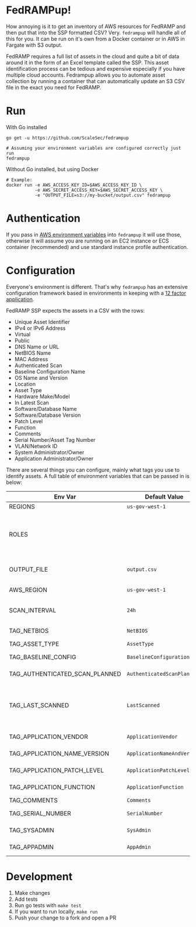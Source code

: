 # FedRAMPup!

How annoying is it to get an inventory of AWS resources for FedRAMP and then put that into the SSP formatted CSV? Very. `fedrampup` will handle all of this for you. It can be run on it's own from a Docker container or in AWS in Fargate with S3 output.

FedRAMP requires a full list of assets in the cloud and quite a bit of data around it in the form of an Excel template called the SSP. This asset identification process can be tedious and expensive especially if you have multiple cloud accounts. Fedrampup allows you to automate asset collection by running a container that can automatically update an S3 CSV file in the exact you need for FedRAMP.

# Run

With Go installed

```
go get -u https://github.com/ScaleSec/fedrampup

# Assuming your environment variables are configured correctly just run
fedrampup
```


Without Go installed, but using Docker

```
# Example:
docker run -e AWS_ACCESS_KEY_ID=$AWS_ACCESS_KEY_ID \
           -e AWS_SECRET_ACCESS_KEY=$AWS_SECRET_ACCESS_KEY \
           -e "OUTPUT_FILE=s3://my-bucket/output.csv" fedrampup
```

# Authentication

If you pass in [AWS environment variables](https://docs.aws.amazon.com/cli/latest/userguide/cli-environment.html) into `fedrampup` it will use those, otherwise it will assume you are running on an EC2 instance or ECS container (recommended) and use standard instance profile authentication.

# Configuration

Everyone's environment is different. That's why `fedrampup` has an extensive configuration framework based in environments in keeping with a [12 factor application](https://12factor.net/).

FedRAMP SSP expects the assets in a CSV with the rows:

- Unique Asset Identifier
- IPv4 or IPv6 Address
- Virtual
- Public
- DNS Name or URL
- NetBIOS Name
- MAC Address
- Authenticated Scan
- Baseline Configuration Name
- OS Name and Version
- Location
- Asset Type
- Hardware Make/Model
- In Latest Scan
- Software/Database Name
- Software/Database Version
- Patch Level
- Function
- Comments
- Serial Number/Asset Tag Number
- VLAN/Network ID
- System Administrator/Owner
- Application Administrator/Owner

There are several things you can configure, mainly what tags you use to identify assets. A full table of environment variables that can be passed in is below:

| Env Var | Default Value | Description |
| --- | --- | --- |
|REGIONS | `us-gov-west-1` | Comma separated list of AWS regions |
|ROLES | | Comma separated list of AWS Role ARNs of separate accounts that will be scanned. If empty only the account with the EC2 Role for the host this is running on will be run. If not running on EC2, it will take credentials from Env |
|OUTPUT_FILE | `output.csv` | Output file name. If this starts with `s3://` it will be treated as an S3 URI. Output format can be one of: csv |
|AWS_REGION | `us-gov-west-1` | If S3 output is desired, this is the region of the S3 bucket.  
|SCAN_INTERVAL | `24h` | How often security scans are run in your organization in [Go duration format](https://golang.org/pkg/time/#ParseDuration) (i.e. 1h10m, 5m, etc.) |
|TAG_NETBIOS | `NetBIOS`| EC2 tag used for NetBIOS name for Windows hosts|
|TAG_ASSET_TYPE | `AssetType` | EC2 tag used for Asset Type |
|TAG_BASELINE_CONFIG | `BaselineConfiguration` | EC2 tag used for Baseline Configuration|
|TAG_AUTHENTICATED_SCAN_PLANNED | `AuthenticatedScanPlanned` | EC2 tag used for if and authenticated scan is planned |
|TAG_LAST_SCANNED | `LastScanned` | EC2 tag used for when the last scan was run on the host. Should be in RFC822 Format: "02 Jan 06 15:04 MST" (https://www.w3.org/Protocols/rfc822/ "Date and Time Specification") |
|TAG_APPLICATION_VENDOR | `ApplicationVendor` | EC2 tag used for Software/Database Vendor Name|
|TAG_APPLICATION_NAME_VERSION | `ApplicationNameAndVersion` | EC2 tag used for Software/Database Application Name and Version|
|TAG_APPLICATION_PATCH_LEVEL | `ApplicationPatchLevel` | EC2 tag used for Software/Database Patch Level |
|TAG_APPLICATION_FUNCTION | `ApplicationFunction` | EC2 tag used for Software/Database Function|
|TAG_COMMENTS | `Comments` | EC2 tag used for Comments|
|TAG_SERIAL_NUMBER | `SerialNumber` | EC2 tag used for the asset's serial number|
|TAG_SYSADMIN | `SysAdmin` | EC2 tag used for the asset's sysadmin or team|
|TAG_APPADMIN | `AppAdmin` | EC2 tag used for the asset's appadmin or team|


# Development

1. Make changes
2. Add tests
3. Run go tests with `make test`
4. If you want to run locally, `make run`
5. Push your change to a fork and open a PR
